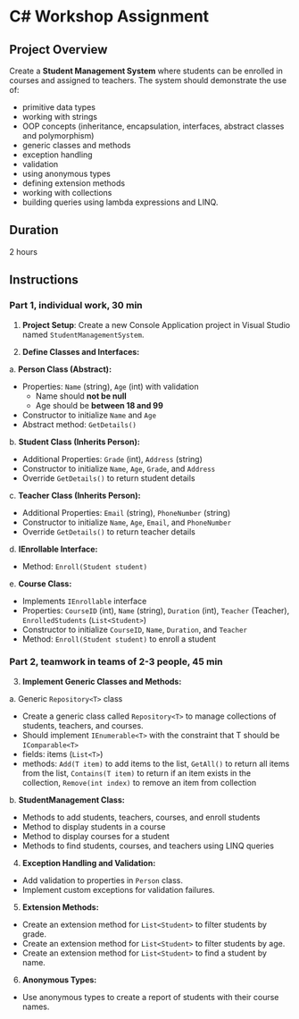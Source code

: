 # C# Workshop Assignment

## Project Overview

Create a **Student Management System** where students can be enrolled in courses and assigned to teachers. The system should demonstrate the use of:
- primitive data types
- working with strings
- OOP concepts (inheritance, encapsulation, interfaces, abstract classes and polymorphism)
- generic classes and methods
- exception handling
- validation
- using anonymous types
- defining extension methods
- working with collections
- building queries using lambda expressions and LINQ.

## Duration
2 hours

## Instructions

### Part 1, individual work, 30 min

1. **Project Setup**: Create a new Console Application project in Visual Studio named `StudentManagementSystem`.

2. **Define Classes and Interfaces:**

a.  **Person Class (Abstract):**
- Properties: `Name` (string), `Age` (int) with validation 
  - Name should **not be null**
  - Age should be **between 18 and 99**
- Constructor to initialize `Name` and `Age` 
- Abstract method: `GetDetails()`
  
b. **Student Class (Inherits Person):**
- Additional Properties: `Grade` (int), `Address` (string)
- Constructor to initialize `Name`, `Age`, `Grade`, and `Address`
- Override `GetDetails()` to return student details

c. **Teacher Class (Inherits Person):**

- Additional Properties: `Email` (string), `PhoneNumber` (string)
- Constructor to initialize `Name`, `Age`, `Email`, and `PhoneNumber`
- Override `GetDetails()` to return teacher details

d. **IEnrollable Interface:**

- Method: `Enroll(Student student)`

e. **Course Class:**

- Implements `IEnrollable` interface
- Properties: `CourseID` (int), `Name` (string), `Duration` (int), `Teacher` (Teacher), `EnrolledStudents` (`List<Student>`)
- Constructor to initialize `CourseID`, `Name`, `Duration`, and `Teacher`
- Method: `Enroll(Student student)` to enroll a student
  
### Part 2, teamwork in teams of 2-3 people, 45 min

3. **Implement Generic Classes and Methods:**

a. Generic `Repository<T>` class
- Create a generic class called `Repository<T>` to manage collections of students, teachers, and courses.
- Should implement `IEnumerable<T>` with the constraint that T should be `IComparable<T>`
- fields: items (`List<T>`)
- methods: `Add(T item)` to add items to the list, `GetAll()` to return all items from the list, `Contains(T item)` to return if an item exists in the collection, `Remove(int index)` to remove an item from collection

b. **StudentManagement Class:**

- Methods to add students, teachers, courses, and enroll students
- Method to display students in a course
- Method to display courses for a student
- Methods to find students, courses, and teachers using LINQ queries

4. **Exception Handling and Validation:**

- Add validation to properties in `Person` class.
- Implement custom exceptions for validation failures.

5. **Extension Methods:**

- Create an extension method for `List<Student>` to filter students by grade.
- Create an extension method for `List<Student>` to filter students by age.
- Create an extension method for `List<Student>` to find a student by name.

6. **Anonymous Types:**

- Use anonymous types to create a report of students with their course names.
